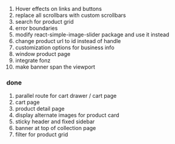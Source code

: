 1. Hover effects on links and buttons
2. replace all scrollbars with custom scrollbars
3. search for product grid
4. error boundaries
5. modify react-simple-image-slider package and use it instead
6. change product url to id instead of handle
7. customization options for business info
8. window product page
9. integrate fonz
10. make banner span the viewport

### done

1. parallel route for cart drawer / cart page
2. cart page
3. product detail page
4. display alternate images for product card
5. sticky header and fixed sidebar
6. banner at top of collection page
7. filter for product grid
